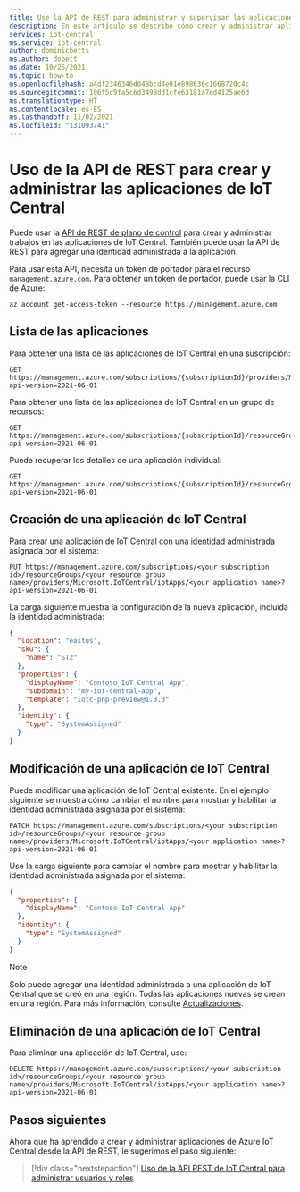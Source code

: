 ```yaml
---
title: Use la API de REST para administrar y supervisar las aplicaciones de IoT Central | Microsoft Docs
description: En este artículo se describe cómo crear y administrar aplicaciones de IoT Central con la API de REST. La API de REST también le permite agregar una identidad administrada asignada por el sistema a la aplicación.
services: iot-central
ms.service: iot-central
author: dominicbetts
ms.author: dobett
ms.date: 10/25/2021
ms.topic: how-to
ms.openlocfilehash: a4df2346346d048bcd4e01e898636c1668720c4c
ms.sourcegitcommit: 106f5c9fa5c6d3498dd1cfe63181a7ed4125ae6d
ms.translationtype: HT
ms.contentlocale: es-ES
ms.lasthandoff: 11/02/2021
ms.locfileid: "131093741"
---
```

# <a name="use-the-rest-api-to-create-and-manage-iot-central-applications"></a>Uso de la API de REST para crear y administrar las aplicaciones de IoT Central

Puede usar la [API de REST de plano de control](/rest/api/iotcentral/2021-06-01controlplane/apps) para crear y administrar trabajos en las aplicaciones de IoT Central. También puede usar la API de REST para agregar una identidad administrada a la aplicación.

Para usar esta API, necesita un token de portador para el recurso `management.azure.com`. Para obtener un token de portador, puede usar la CLI de Azure:

```azurecli
az account get-access-token --resource https://management.azure.com
```

## <a name="list-your-applications"></a>Lista de las aplicaciones

Para obtener una lista de las aplicaciones de IoT Central en una suscripción:

```http
GET https://management.azure.com/subscriptions/{subscriptionId}/providers/Microsoft.IoTCentral/iotApps?api-version=2021-06-01
```

Para obtener una lista de las aplicaciones de IoT Central en un grupo de recursos:

```http
GET https://management.azure.com/subscriptions/{subscriptionId}/resourceGroups/{resourceGroupName}/providers/Microsoft.IoTCentral/iotApps?api-version=2021-06-01
```

Puede recuperar los detalles de una aplicación individual:

```http
GET https://management.azure.com/subscriptions/{subscriptionId}/resourceGroups/{resourceGroupName}/providers/Microsoft.IoTCentral/iotApps/{applicationName}?api-version=2021-06-01
```

## <a name="create-an-iot-central-application"></a>Creación de una aplicación de IoT Central

Para crear una aplicación de IoT Central con una [identidad administrada](../../active-directory/managed-identities-azure-resources/overview.md) asignada por el sistema:

```http
PUT https://management.azure.com/subscriptions/<your subscription id>/resourceGroups/<your resource group name>/providers/Microsoft.IoTCentral/iotApps/<your application name>?api-version=2021-06-01
```

La carga siguiente muestra la configuración de la nueva aplicación, incluida la identidad administrada:

```json
{
  "location": "eastus",
  "sku": {
    "name": "ST2"
  },
  "properties": {
    "displayName": "Contoso IoT Central App",
    "subdomain": "my-iot-central-app",
    "template": "iotc-pnp-preview@1.0.0"
  },
  "identity": {
    "type": "SystemAssigned"
  }
}
```

## <a name="modify-an-iot-central-application"></a>Modificación de una aplicación de IoT Central

Puede modificar una aplicación de IoT Central existente. En el ejemplo siguiente se muestra cómo cambiar el nombre para mostrar y habilitar la identidad administrada asignada por el sistema:

```http
PATCH https://management.azure.com/subscriptions/<your subscription id>/resourceGroups/<your resource group name>/providers/Microsoft.IoTCentral/iotApps/<your application name>?api-version=2021-06-01
```

Use la carga siguiente para cambiar el nombre para mostrar y habilitar la identidad administrada asignada por el sistema:

```json
{
  "properties": {
    "displayName": "Contoso IoT Central App"
  },
  "identity": {
    "type": "SystemAssigned"
  }
}
```

> [!NOTE]
> Solo puede agregar una identidad administrada a una aplicación de IoT Central que se creó en una región. Todas las aplicaciones nuevas se crean en una región. Para más información, consulte [Actualizaciones](https://azure.microsoft.com/updates/azure-iot-central-new-and-updated-features-august-2021/).

## <a name="delete-an-iot-central-application"></a>Eliminación de una aplicación de IoT Central

Para eliminar una aplicación de IoT Central, use:

```http
DELETE https://management.azure.com/subscriptions/<your subscription id>/resourceGroups/<your resource group name>/providers/Microsoft.IoTCentral/iotApps/<your application name>?api-version=2021-06-01
```

## <a name="next-steps"></a>Pasos siguientes

Ahora que ha aprendido a crear y administrar aplicaciones de Azure IoT Central desde la API de REST, le sugerimos el paso siguiente:

> [!div class="nextstepaction"]
> [Uso de la API REST de IoT Central para administrar usuarios y roles](howto-manage-users-roles-with-rest-api.md)